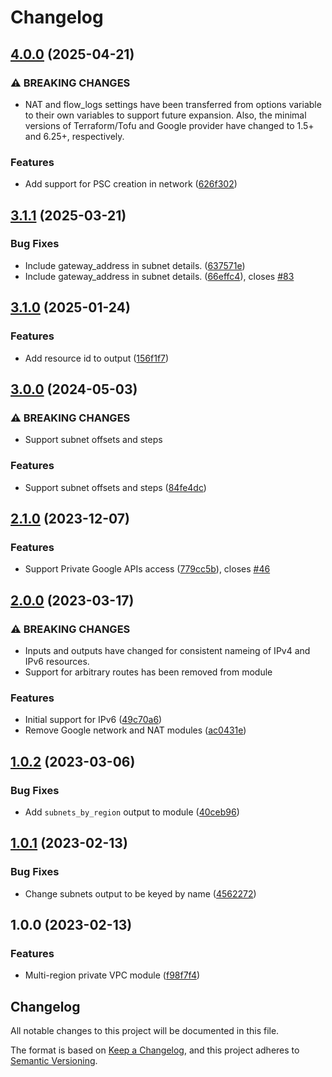 # Changelog

## [4.0.0](https://github.com/memes/terraform-google-multi-region-private-network/compare/v3.1.1...v4.0.0) (2025-04-21)


### ⚠ BREAKING CHANGES

* NAT and flow_logs settings have been transferred from options variable to their own variables to support future expansion. Also, the minimal versions of Terraform/Tofu and Google provider have changed to 1.5+ and 6.25+, respectively.

### Features

* Add support for PSC creation in network ([626f302](https://github.com/memes/terraform-google-multi-region-private-network/commit/626f302b23b90d5f8eae0648b16df03db8e58003))

## [3.1.1](https://github.com/memes/terraform-google-multi-region-private-network/compare/v3.1.0...v3.1.1) (2025-03-21)


### Bug Fixes

* Include gateway_address in subnet details. ([637571e](https://github.com/memes/terraform-google-multi-region-private-network/commit/637571e3a1dbd9b88ba533f8e0cd3126402a0671))
* Include gateway_address in subnet details. ([66effc4](https://github.com/memes/terraform-google-multi-region-private-network/commit/66effc48939af0c0db0f57f71427e6ba81b6c352)), closes [#83](https://github.com/memes/terraform-google-multi-region-private-network/issues/83)

## [3.1.0](https://github.com/memes/terraform-google-multi-region-private-network/compare/v3.0.0...v3.1.0) (2025-01-24)


### Features

* Add resource id to output ([156f1f7](https://github.com/memes/terraform-google-multi-region-private-network/commit/156f1f7ed0a8446f996572ecf7eaa47e1984751a))

## [3.0.0](https://github.com/memes/terraform-google-multi-region-private-network/compare/v2.1.0...v3.0.0) (2024-05-03)


### ⚠ BREAKING CHANGES

* Support subnet offsets and steps

### Features

* Support subnet offsets and steps ([84fe4dc](https://github.com/memes/terraform-google-multi-region-private-network/commit/84fe4dcfc6ac84ade83db286df890ffd241e9673))

## [2.1.0](https://github.com/memes/terraform-google-multi-region-private-network/compare/v2.0.0...v2.1.0) (2023-12-07)


### Features

* Support Private Google APIs access ([779cc5b](https://github.com/memes/terraform-google-multi-region-private-network/commit/779cc5b5891677f28d366938b58d6a9106bc7edd)), closes [#46](https://github.com/memes/terraform-google-multi-region-private-network/issues/46)

## [2.0.0](https://github.com/memes/terraform-google-multi-region-private-network/compare/v1.0.2...v2.0.0) (2023-03-17)


### ⚠ BREAKING CHANGES

* Inputs and outputs have changed for consistent nameing of IPv4 and IPv6 resources.
* Support for arbitrary routes has been removed from module

### Features

* Initial support for IPv6 ([49c70a6](https://github.com/memes/terraform-google-multi-region-private-network/commit/49c70a6d947d55fa98b1668fe29b1ff595066a7c))
* Remove Google network and NAT modules ([ac0431e](https://github.com/memes/terraform-google-multi-region-private-network/commit/ac0431e767122adca007f109df70999402e19327))

## [1.0.2](https://github.com/memes/terraform-google-multi-region-private-network/compare/v1.0.1...v1.0.2) (2023-03-06)


### Bug Fixes

* Add `subnets_by_region` output to module ([40ceb96](https://github.com/memes/terraform-google-multi-region-private-network/commit/40ceb96643c98cccf1d8d1599b4e09a48129262c))

## [1.0.1](https://github.com/memes/terraform-google-multi-region-private-network/compare/v1.0.0...v1.0.1) (2023-02-13)


### Bug Fixes

* Change subnets output to be keyed by name ([4562272](https://github.com/memes/terraform-google-multi-region-private-network/commit/456227261aa91ae95e3a3d7434f83d4e4615e543))

## 1.0.0 (2023-02-13)


### Features

* Multi-region private VPC module ([f98f7f4](https://github.com/memes/terraform-google-multi-region-private-network/commit/f98f7f429f2f6c6fd674cdf5565a051c5e1448b5))

## Changelog

<!-- markdownlint-disable MD024 -->

All notable changes to this project will be documented in this file.

The format is based on [Keep a Changelog](https://keepachangelog.com/en/1.0.0/),
and this project adheres to [Semantic Versioning](https://semver.org/spec/v2.0.0.html).
